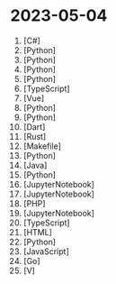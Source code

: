 # 2023-05-04

1. [](https://github.comundefined "Experimental Nintendo Switch Emulator written in C#") [C#]
2. [](https://github.comundefined "Pandas AI is a Python library that integrates generative artificial intelligence capabilities into Pandas, making dataframes conversational") [Python]
3. [](https://github.comundefined "Enable everyone to develop, optimize and deploy AI models natively on everyone's devices.") [Python]
4. [](https://github.comundefined "decentralising the Ai Industry, just some language model api's...") [Python]
5. [](https://github.comundefined "AudioGPT: Understanding and Generating Speech, Music, Sound, and Talking Head") [Python]
6. [](https://github.comundefined "") [TypeScript]
7. [](https://github.comundefined "🚀 A self-hostable personal dashboard built for you. Includes status-checking, widgets, themes, icon packs, a UI editor and tons more!") [Vue]
8. [](https://github.comundefined "The simplest, fastest repository for training/finetuning medium-sized GPTs.") [Python]
9. [](https://github.comundefined "This is a Python-based Discord Chatbot. This is all free due to the GPT4FREE project") [Python]
10. [](https://github.comundefined "Self-hosted photo and video backup solution directly from your mobile phone.") [Dart]
11. [](https://github.comundefined "A memory safe implementation of sudo and su.") [Rust]
12. [](https://github.comundefined "A list of Free Software network services and web applications which can be hosted on your own servers") [Makefile]
13. [](https://github.comundefined "ChatGPT interface with better UI") [Python]
14. [](https://github.comundefined "") [Java]
15. [](https://github.comundefined "AI-Relational Database System | SQL meets Deep Learning") [Python]
16. [](https://github.comundefined "Cloud-native SIEM for intelligent security analytics for your entire enterprise.") [JupyterNotebook]
17. [](https://github.comundefined "Free AUTOGPT with NO API is a repository that offers a simple version of Autogpt, an autonomous AI agent capable of performing tasks independently. Unlike other versions, our implementation does not rely on any paid OpenAI API, making it accessible to anyone.") [JupyterNotebook]
18. [](https://github.comundefined "☁️ Nextcloud server, a safe home for all your data") [PHP]
19. [](https://github.comundefined "Google Research") [JupyterNotebook]
20. [](https://github.comundefined "TypeScript ORM for SQL") [TypeScript]
21. [](https://github.comundefined "A list of SaaS, PaaS and IaaS offerings that have free tiers of interest to devops and infradev") [HTML]
22. [](https://github.comundefined "Low code web framework for real world applications, in Python and Javascript") [Python]
23. [](https://github.comundefined "MUI Core: Ready-to-use foundational React components, free forever. It includes Material UI, which implements Google's Material Design.") [JavaScript]
24. [](https://github.comundefined "simple terminal UI for git commands") [Go]
25. [](https://github.comundefined "Simple, fast, safe, compiled language for developing maintainable software. Compiles itself in <1s with zero library dependencies. Supports automatic C => V translation. https://vlang.io") [V]
